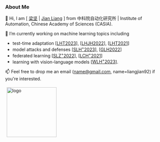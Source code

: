 ### About Me

👯 Hi, I am [ [梁坚](https://people.ucas.ac.cn/~liangjian) | [Jian Liang](https://liangjian.xyz) ] from 中科院自动化研究所 | Institute of Automation, Chinese Academy of Sciences (CASIA).

🔭  I’m currently working on machine learning topics including

- test-time adaptation [[LHT2023](https://arxiv.org/abs/2303.15361)], [[LHJH2022](https://arxiv.org/abs/2104.01539)], [[LHT2021](https://arxiv.org/abs/2012.07297)]
- model attacks and defenses [[SLH<sup>+</sup>2023](https://arxiv.org/abs/2303.10594)], [[GLH2022](https://arxiv.org/abs/2210.15427)]
- federated learning [[SLZ<sup>+</sup>2022](https://arxiv.org/abs/2210.00226)], [[LCH<sup>+</sup>2021](https://arxiv.org/abs/2106.05001)]
- learning with vision-language models [[WLH<sup>+</sup>2023](http://liangjian.xyz/assets/paper/wlh+2023.pdf)].

📫 Feel free to drop me an email (name@gmail.com, name=liangjian92) if you're interested.

<!--
**tim-learn/tim-learn** is a ✨ _special_ ✨ repository because its `README.md` (this file) appears on your GitHub profile.

Here are some ideas to get you started:

- 🔭 I’m currently working on ...
- 🌱 I’m currently learning ...
- 👯 I’m looking to collaborate on ...
- 🤔 I’m looking for help with ...
- 💬 Ask me about ...
- 📫 How to reach me: ...
- 😄 Pronouns: ...
- ⚡ Fun fact: ...

<img src="https://github-readme-stats.vercel.app/api?username=tim-learn&show_icons=true" alt="logo" height="160" align="left" style="margin: 5px; margin-bottom: 20px;" />

-->

<img src="https://github-readme-stats.vercel.app/api?username=tim-learn&show_icons=true&hide=contribs,prs&cache_seconds=86400&theme=buefy" alt="logo" height="160" align="left" style="margin: 5px; margin-bottom: 20px;" />
